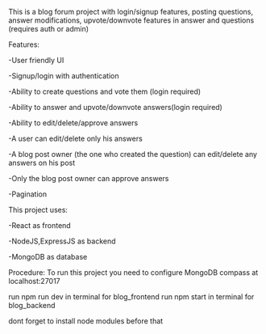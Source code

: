 This is a blog forum project with login/signup features, posting questions, answer modifications, upvote/downvote features in answer and questions (requires auth or admin)

Features:

-User friendly UI

-Signup/login with authentication

-Ability to create questions and vote them (login required)

-Ability to answer and upvote/downvote answers(login required)

-Ability to edit/delete/approve answers

 -A user can edit/delete only his answers
 
 -A blog post owner (the one who created the question) can edit/delete any answers on his post
 
 -Only the blog post owner can approve answers
 
-Pagination

This project uses:

-React as frontend

-NodeJS,ExpressJS as backend

-MongoDB as database


Procedure:
To run this project you need to configure MongoDB compass at localhost:27017

run npm run dev in terminal for blog_frontend run npm start in terminal for blog_backend

dont forget to install node modules before that
